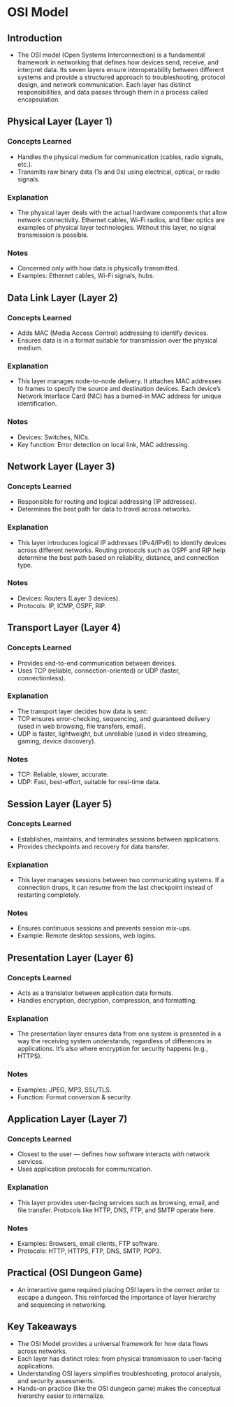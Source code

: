 # OSI Model

## Introduction
- The OSI model (Open Systems Interconnection) is a fundamental framework in networking that defines how devices send, receive, and interpret data. Its seven layers ensure interoperability between different systems and provide a structured approach to troubleshooting, protocol design, and network communication. Each layer has distinct responsibilities, and data passes through them in a process called encapsulation.

## Physical Layer (Layer 1)

### Concepts Learned
- Handles the physical medium for communication (cables, radio signals, etc.).
- Transmits raw binary data (1s and 0s) using electrical, optical, or radio signals.

### Explanation
- The physical layer deals with the actual hardware components that allow network connectivity. Ethernet cables, Wi-Fi radios, and fiber optics are examples of physical layer technologies. Without this layer, no signal transmission is possible.

### Notes
- Concerned only with how data is physically transmitted.
- Examples: Ethernet cables, Wi-Fi signals, hubs.

## Data Link Layer (Layer 2)

### Concepts Learned
- Adds MAC (Media Access Control) addressing to identify devices.
- Ensures data is in a format suitable for transmission over the physical medium.

### Explanation
- This layer manages node-to-node delivery. It attaches MAC addresses to frames to specify the source and destination devices. Each device’s Network Interface Card (NIC) has a burned-in MAC address for unique identification.

### Notes
- Devices: Switches, NICs.
- Key function: Error detection on local link, MAC addressing.

## Network Layer (Layer 3)

### Concepts Learned
- Responsible for routing and logical addressing (IP addresses).
- Determines the best path for data to travel across networks.

### Explanation
- This layer introduces logical IP addresses (IPv4/IPv6) to identify devices across different networks. Routing protocols such as OSPF and RIP help determine the best path based on reliability, distance, and connection type.

### Notes
- Devices: Routers (Layer 3 devices).
- Protocols: IP, ICMP, OSPF, RIP.

## Transport Layer (Layer 4)

### Concepts Learned
- Provides end-to-end communication between devices.
- Uses TCP (reliable, connection-oriented) or UDP (faster, connectionless).

### Explanation
- The transport layer decides how data is sent:
- TCP ensures error-checking, sequencing, and guaranteed delivery (used in web browsing, file transfers, email).
- UDP is faster, lightweight, but unreliable (used in video streaming, gaming, device discovery).

### Notes
- TCP: Reliable, slower, accurate.
- UDP: Fast, best-effort, suitable for real-time data.

## Session Layer (Layer 5)

### Concepts Learned
- Establishes, maintains, and terminates sessions between applications.
- Provides checkpoints and recovery for data transfer.

### Explanation
- This layer manages sessions between two communicating systems. If a connection drops, it can resume from the last checkpoint instead of restarting completely.

### Notes
- Ensures continuous sessions and prevents session mix-ups.
- Example: Remote desktop sessions, web logins.

## Presentation Layer (Layer 6)

### Concepts Learned
- Acts as a translator between application data formats.
- Handles encryption, decryption, compression, and formatting.

### Explanation
- The presentation layer ensures data from one system is presented in a way the receiving system understands, regardless of differences in applications. It’s also where encryption for security happens (e.g., HTTPS).

### Notes
- Examples: JPEG, MP3, SSL/TLS.
- Function: Format conversion & security.

## Application Layer (Layer 7)

### Concepts Learned
- Closest to the user — defines how software interacts with network services.
- Uses application protocols for communication.

### Explanation
- This layer provides user-facing services such as browsing, email, and file transfer. Protocols like HTTP, DNS, FTP, and SMTP operate here.

### Notes
- Examples: Browsers, email clients, FTP software.
- Protocols: HTTP, HTTPS, FTP, DNS, SMTP, POP3.

## Practical (OSI Dungeon Game)
- An interactive game required placing OSI layers in the correct order to escape a dungeon. This reinforced the importance of layer hierarchy and sequencing in networking.

## Key Takeaways
- The OSI Model provides a universal framework for how data flows across networks.
- Each layer has distinct roles: from physical transmission to user-facing applications.
- Understanding OSI layers simplifies troubleshooting, protocol analysis, and security assessments.
- Hands-on practice (like the OSI dungeon game) makes the conceptual hierarchy easier to internalize.
